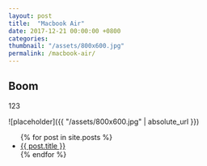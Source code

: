 ```yaml
---
layout: post
title:  "Macbook Air"
date: 2017-12-21 00:00:00 +0800
categories:
thumbnail: "/assets/800x600.jpg"
permalink: /macbook-air/
---
```

## Boom
123

![placeholder]({{ "/assets/800x600.jpg" | absolute_url }})

<ul>
  {% for post in site.posts %}
    <li>
      <a href="{{ post.url }}">{{ post.title }}</a>
    </li>
  {% endfor %}
</ul>
